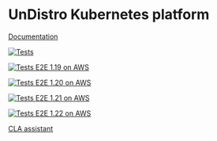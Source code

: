 # UnDistro Kubernetes platform


[Documentation](https://undistro.io/docs)

[![Tests](https://github.com/getupio-undistro/undistro/actions/workflows/build.yml/badge.svg)](https://github.com/getupio-undistro/undistro/actions/workflows/build.yml)

[![Tests E2E 1.19 on AWS](https://github.com/getupio-undistro/undistro/actions/workflows/e2e-aws-1.19.yml/badge.svg)](https://github.com/getupio-undistro/undistro/actions/workflows/e2e-aws-1.19.yml)

[![Tests E2E 1.20 on AWS](https://github.com/getupio-undistro/undistro/actions/workflows/e2e-aws-1.20.yml/badge.svg)](https://github.com/getupio-undistro/undistro/actions/workflows/e2e-aws-1.20.yml)

[![Tests E2E 1.21 on AWS](https://github.com/getupio-undistro/undistro/actions/workflows/e2e-aws-1.21.yml/badge.svg)](https://github.com/getupio-undistro/undistro/actions/workflows/e2e-aws-1.21.yml)

[![Tests E2E 1.22 on AWS](https://github.com/getupio-undistro/undistro/actions/workflows/e2e-aws-1.22.yml/badge.svg)](https://github.com/getupio-undistro/undistro/actions/workflows/e2e-aws-1.22.yml)

[CLA assistant](https://cla-assistant.io/getupio-undistro/undistro)
